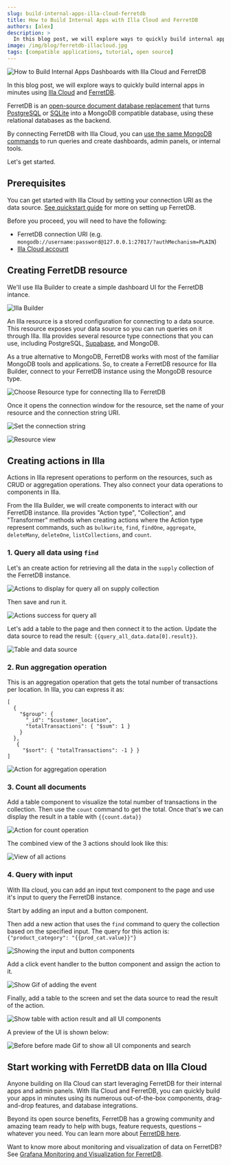 ```yaml
---
slug: build-internal-apps-illa-cloud-ferretdb
title: How to Build Internal Apps with Illa Cloud and FerretDB
authors: [alex]
description: >
  In this blog post, we will explore ways to quickly build internal apps in minutes using Illa Cloud and FerretDB.
image: /img/blog/ferretdb-illacloud.jpg
tags: [compatible applications, tutorial, open source]
---
```


![How to Build Internal Apps Dashboards with Illa Cloud and FerretDB](/img/blog/ferretdb-illacloud.jpg)

In this blog post, we will explore ways to quickly build internal apps in minutes using [Illa Cloud](https://www.illacloud.com/) and [FerretDB](https://www.ferretdb.io/).

<!--truncate-->

FerretDB is an [open-source document database replacement](https://blog.ferretdb.io/open-source-is-in-danger/) that turns [PostgreSQL](https://www.postgresql.org/) or [SQLite](https://www.sqlite.org/) into a MongoDB compatible database, using these relational databases as the backend.

By connecting FerretDB with Illa Cloud, you can [use the same MongoDB commands](https://blog.ferretdb.io/mongodb-crud-operations-with-ferretdb/) to run queries and create dashboards, admin panels, or internal tools.

Let's get started.

## Prerequisites

You can get started with Illa Cloud by setting your connection URI as the data source.
[See quickstart guide](https://docs.ferretdb.io/quickstart-guide/) for more on setting up FerretDB.

Before you proceed, you will need to have the following:

- FerretDB connection URI (e.g. `mongodb://username:password@127.0.0.1:27017/?authMechanism=PLAIN`)
- [Illa Cloud account](https://cloud.illacloud.com/)

## Creating FerretDB resource

We'll use Illa Builder to create a simple dashboard UI for the FerretDB intance.

![Illa Builder](/img/blog/ferretdb-illacloud/1-illabuilder.png)

An Illa resource is a stored configuration for connecting to a data source.
This resource exposes your data source so you can run queries on it through Illa.
Illa provides several resource type connections that you can use, including PostgreSQL, [Supabase](https://supabase.com/), and MongoDB.

As a true alternative to MongoDB, FerretDB works with most of the familiar MongoDB tools and applications.
So, to create a FerretDB resource for Illa Builder, connect to your FerretDB instance using the MongoDB resource type.

![Choose Resource type for connecting Illa to FerretDB](/img/blog/ferretdb-illacloud/2-mongodbresource.png)

Once it opens the connection window for the resource, set the name of your resource and the connection string URI.

![Set the connection string](/img/blog/ferretdb-illacloud/3-connection-uri.png)

![Resource view](/img/blog/ferretdb-illacloud/4-resource-view.png)

## Creating actions in Illa

Actions in Illa represent operations to perform on the resources, such as CRUD or aggregation operations.
They also connect your data operations to components in Illa.

From the Illa Builder, we will create components to interact with our FerretDB instance.
Illa provides "Action type", "Collection", and "Transformer" methods when creating actions where the Action type represent commands, such as `bulkwrite`, `find`, `findOne`, `aggregate`, `deleteMany`, `deleteOne`, `listCollections`, and `count`.

### 1. Query all data using `find`

Let's an create action for retrieving all the data in the `supply` collection of the FerretDB instance.

![Actions to display for query all on supply collection](/img/blog/ferretdb-illacloud/5-query-all-data.png)

Then save and run it.

![Actions success for query all](/img/blog/ferretdb-illacloud/6-successful-action.png)

Let's add a table to the page and then connect it to the action.
Update the data source to read the result: `{{query_all_data.data[0].result}}`.

![Table and data source](/img/blog/ferretdb-illacloud/7-table_datasource.png)

### 2. Run aggregation operation

This is an aggregation operation that gets the total number of transactions per location.
In Illa, you can express it as:

```text
[
  {
    "$group": {
      "_id": "$customer_location",
      "totalTransactions": { "$sum": 1 }
    }
  },
   {
     "$sort": { "totalTransactions": -1 } }
]
```

![Action for aggregation operation](/img/blog/ferretdb-illacloud/8-aggregation.png)

### 3. Count all documents

Add a table component to visualize the total number of transactions in the collection.
Then use the `count` command to get the total.
Once that's we can display the result in a table with `{{count.data}}`

![Action for count operation](/img/blog/ferretdb-illacloud/9-count.png)

The combined view of the 3 actions should look like this:

![View of all actions](/img/blog/ferretdb-illacloud/10-overall-view.png)

### 4. Query with input

With Illa cloud, you can add an input text component to the page and use it's input to query the FerretDB instance.

Start by adding an input and a button component.

Then add a new action that uses the `find` command to query the collection based on the specified input.
The query for this action is: `{"product_category": "{{prod_cat.value}}"}`

![Showing the input and button components](/img/blog/ferretdb-illacloud/11-input-components.png)

Add a click event handler to the button component and assign the action to it.

![Show Gif of adding the event](/img/blog/ferretdb-illacloud/12-add-events.gif)

Finally, add a table to the screen and set the data source to read the result of the action.

![Show table with action result and all UI components](/img/blog/ferretdb-illacloud/13-add-table.png)

A preview of the UI is shown below:

![ Before before made Gif to show all UI components and search](/img/blog/ferretdb-illacloud/14-display-table.gif)

## Start working with FerretDB data on Illa Cloud

Anyone building on Illa Cloud can start leveraging FerretDB for their internal apps and admin panels.
With Illa Cloud and FerretDB, you can quickly build your apps in minutes using its numerous out-of-the-box components, drag-and-drop features, and database integrations.

Beyond its open source benefits, FerretDB has a growing community and amazing team ready to help with bugs, feature requests, questions – whatever you need.
You can learn more about [FerretDB here](https://docs.ferretdb.io/understanding-ferretdb/).

Want to know more about monitoring and visualization of data on FerretDB?
See [Grafana Monitoring and Visualization for FerretDB](https://blog.ferretdb.io/grafana-monitoring-ferretdb/).
